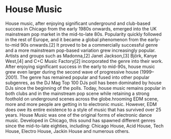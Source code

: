 # House Music

House music, after enjoying significant underground and club-based success in Chicago from the early 1980s onwards, emerged into the UK mainstream pop market in the mid-to-late 80s. Popularity quickly followed in the rest of Europe, and it became a global phenomenon from the early-to-mid 90s onwards.[2] It proved to be a commercially successful genre and a more mainstream pop-based variation grew increasingly popular. Artists and groups such as Madonna,[2] Janet Jackson,[3] Björk, Kanye West,[4] and C+C Music Factory[2] incorporated the genre into their work. After enjoying significant success in the early to mid-90s, house music grew even larger during the second wave of progressive house (1999–2001). The genre has remained popular and fused into other popular subgenres, as the DJ Mag Top 100 DJs poll has been dominated by house DJs since the beginning of the polls. Today, house music remains popular in both clubs and in the mainstream pop scene while retaining a strong foothold on underground scenes across the globe.hrooming EDM scene, more and more people are getting in to electronic music. However, EDM does owe its entire existence to a style of music that has survived over 25 years. House Music was one of the original forms of electronic dance music. Developed in Chicago, this sound has spawned different genres since the mid-to-late eighties, including: Chicago House, Acid House, Tech House, Electro House, Jackin House and numerous others.
